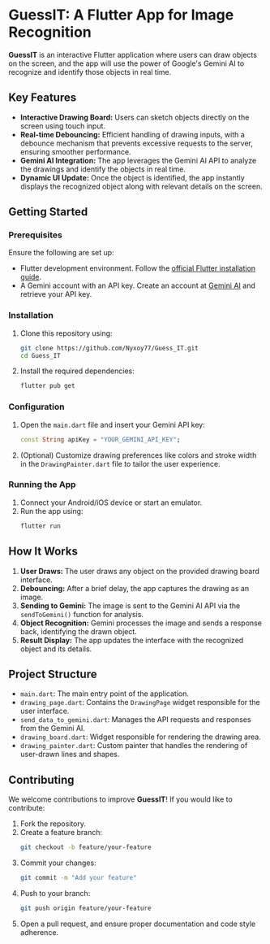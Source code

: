 # **GuessIT: A Flutter App for Image Recognition**

**GuessIT** is an interactive Flutter application where users can draw objects on the screen, and the app will use the power of Google's Gemini AI to recognize and identify those objects in real time.

## Key Features

- **Interactive Drawing Board:** Users can sketch objects directly on the screen using touch input.
- **Real-time Debouncing:** Efficient handling of drawing inputs, with a debounce mechanism that prevents excessive requests to the server, ensuring smoother performance.
- **Gemini AI Integration:** The app leverages the Gemini AI API to analyze the drawings and identify the objects in real time.
- **Dynamic UI Update:** Once the object is identified, the app instantly displays the recognized object along with relevant details on the screen.

## Getting Started

### Prerequisites

Ensure the following are set up:

- Flutter development environment. Follow the [official Flutter installation guide](https://docs.flutter.dev/get-started/install).
- A Gemini account with an API key. Create an account at [Gemini AI](https://deepmind.google/technologies/gemini) and retrieve your API key.

### Installation

1. Clone this repository using:
   ```bash
   git clone https://github.com/Nyxoy77/Guess_IT.git
   cd Guess_IT
   ```
2. Install the required dependencies:
   ```bash
   flutter pub get
   ```

### Configuration

1. Open the `main.dart` file and insert your Gemini API key:
   ```dart
   const String apiKey = "YOUR_GEMINI_API_KEY";
   ```
2. (Optional) Customize drawing preferences like colors and stroke width in the `DrawingPainter.dart` file to tailor the user experience.

### Running the App

1. Connect your Android/iOS device or start an emulator.
2. Run the app using:
   ```bash
   flutter run
   ```

## How It Works

1. **User Draws:** The user draws any object on the provided drawing board interface.
2. **Debouncing:** After a brief delay, the app captures the drawing as an image.
3. **Sending to Gemini:** The image is sent to the Gemini AI API via the `sendToGemini()` function for analysis.
4. **Object Recognition:** Gemini processes the image and sends a response back, identifying the drawn object.
5. **Result Display:** The app updates the interface with the recognized object and its details.

## Project Structure

- `main.dart`: The main entry point of the application.
- `drawing_page.dart`: Contains the `DrawingPage` widget responsible for the user interface.
- `send_data_to_gemini.dart`: Manages the API requests and responses from the Gemini AI.
- `drawing_board.dart`: Widget responsible for rendering the drawing area.
- `drawing_painter.dart`: Custom painter that handles the rendering of user-drawn lines and shapes.

## Contributing

We welcome contributions to improve **GuessIT**! If you would like to contribute:

1. Fork the repository.
2. Create a feature branch:
   ```bash
   git checkout -b feature/your-feature
   ```
3. Commit your changes:
   ```bash
   git commit -m "Add your feature"
   ```
4. Push to your branch:
   ```bash
   git push origin feature/your-feature
   ```
5. Open a pull request, and ensure proper documentation and code style adherence.
